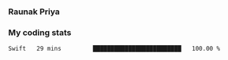 ### Raunak Priya

### My coding stats

<!--START_SECTION:waka-->
```text
Swift   29 mins         █████████████████████████   100.00 % 
```
<!--END_SECTION:waka-->
